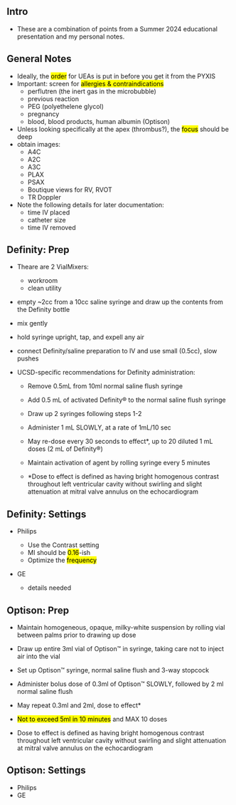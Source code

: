 ## Intro

- These are a combination of points from a Summer 2024 educational presentation and my personal notes.

## General Notes

- Ideally, the <mark>order</mark> for UEAs is put in before you get it from the PYXIS
- <i class="fa-solid fa-triangle-exclamation"></i> Important: screen for <mark>allergies & contraindications</mark>
  - perflutren (the inert gas in the microbubble)
  - previous reaction
  - PEG (polyethelene glycol)
  - pregnancy
  - blood, blood products, human albumin (Optison)
- Unless looking specifically at the apex (thrombus?), the <mark>focus</mark> should be deep
- obtain images:
  - A4C
  - A2C
  - A3C
  - PLAX
  - PSAX
  - Boutique views for RV, RVOT 
  - TR Doppler
- Note the following details for later documentation:
  - time IV placed
  - catheter size
  - time IV removed

## Definity: Prep

- Theare are 2 VialMixers: 
  - workroom 
  - clean utility
- empty ~2cc from a 10cc saline syringe and draw up the contents from the Definity bottle
- mix gently
- hold syringe upright, tap, and expell any air
- connect Definity/saline preparation to IV and use small (0.5cc), slow pushes

- UCSD-specific recommendations for Definity administration:
  - Remove 0.5mL from 10ml normal saline flush syringe
  - Add 0.5 mL of activated Definity® to the normal saline flush syringe
  - Draw up 2 syringes following steps 1-2
  - Administer 1 mL SLOWLY, at a rate of 1mL/10 sec
  - May re-dose every 30 seconds to effect*, up to 20 diluted 1 mL doses (2 mL of Definity®)
  - Maintain activation of agent by rolling syringe every 5 minutes

  - *Dose to effect is defined as having bright homogenous contrast throughout left ventricular cavity without swirling and slight 
  attenuation at mitral valve annulus on the echocardiogram


## Definity: Settings

- Philips
  - Use the Contrast setting
  - MI should be <mark>0.16</mark>-ish
  - Optimize the <mark>frequency</mark>

- GE
  - details needed

## Optison: Prep

- Maintain homogeneous, opaque, milky-white suspension by rolling vial between palms prior to drawing up dose
- Draw up entire 3ml vial of Optison™ in syringe, taking care not to inject air into the vial
- Set up Optison™ syringe, normal saline flush and 3-way stopcock
- Administer bolus dose of 0.3ml of Optison™ SLOWLY, followed by 2 ml normal saline flush
- May repeat 0.3ml and 2ml, dose to effect*
- <mark>Not to exceed 5ml in 10 minutes</mark> and MAX 10 doses

- Dose to effect is defined as having bright homogenous contrast throughout 
  left ventricular cavity without swirling and slight attenuation 
  at mitral valve annulus on the echocardiogram





## Optison: Settings

- Philips
- GE

